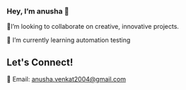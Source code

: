 ###                                                                   Hey, I’m anusha 👋



🎨I’m looking to collaborate on creative, innovative projects.

🤖 I’m currently learning automation testing 

## Let's Connect!

📧 Email: [anusha.venkat2004@gmail.com](mailto:anusha.venkat2004@gmail.com)


